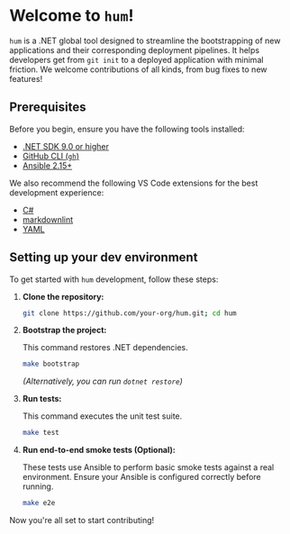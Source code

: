 # Welcome to `hum`!

`hum` is a .NET global tool designed to streamline the bootstrapping of new applications and their corresponding deployment pipelines. It helps developers get from `git init` to a deployed application with minimal friction. We welcome contributions of all kinds, from bug fixes to new features!

## Prerequisites

Before you begin, ensure you have the following tools installed:

- [.NET SDK 9.0 or higher](https://dotnet.microsoft.com/download/dotnet/9.0)
- [GitHub CLI (`gh`)](https://cli.github.com/)
- [Ansible 2.15+](https://docs.ansible.com/ansible/latest/installation_guide/intro_installation.html)

We also recommend the following VS Code extensions for the best development experience:

- [C#](https://marketplace.visualstudio.com/items?itemName=ms-dotnettools.csharp)
- [markdownlint](https://marketplace.visualstudio.com/items?itemName=DavidAnson.vscode-markdownlint)
- [YAML](https://marketplace.visualstudio.com/items?itemName=redhat.vscode-yaml)

## Setting up your dev environment

To get started with `hum` development, follow these steps:

1. **Clone the repository:**

   ```bash
   git clone https://github.com/your-org/hum.git; cd hum
   ```

2. **Bootstrap the project:**

   This command restores .NET dependencies.

   ```bash
   make bootstrap
   ```

   *(Alternatively, you can run `dotnet restore`)*

3. **Run tests:**

   This command executes the unit test suite.

   ```bash
   make test
   ```

4. **Run end-to-end smoke tests (Optional):**

   These tests use Ansible to perform basic smoke tests against a real environment. Ensure your Ansible is configured correctly before running.

   ```bash
   make e2e
   ```

Now you're all set to start contributing!
